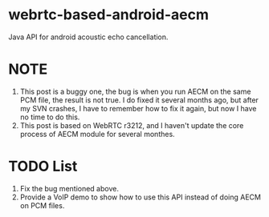 webrtc-based-android-aecm
=========================

Java API for android acoustic echo cancellation.

NOTE
=========================
  1. This post is a buggy one, the bug is when you run AECM on the same PCM file, the result is not true. I do fixed it several months ago, but after my SVN crashes, I have to remember how to fix it again, but now I have no time to do this.
  2. This post is based on WebRTC r3212, and I haven't update the core process of AECM module for several monthes.

TODO List
=========================
  1. Fix the bug mentioned above.
  2. Provide a VoIP demo to show how to use this API instead of doing AECM on PCM files.
